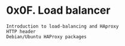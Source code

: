 # 0x0F. Load balancer
    Introduction to load-balancing and HAproxy
    HTTP header
    Debian/Ubuntu HAProxy packages
